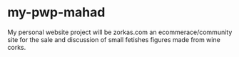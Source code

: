 # my-pwp-mahad

My personal website project will be zorkas.com an ecommerace/community site for the sale and discussion
of small fetishes figures made from wine corks.

